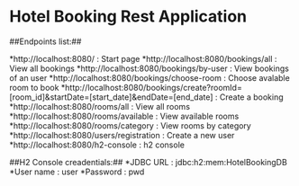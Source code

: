 # Hotel Booking Rest Application

##Endpoints list:##

*http://localhost:8080/ : Start page
*http://localhost:8080/bookings/all : View all bookings
*http://localhost:8080/bookings/by-user : View bookings of an user
*http://localhost:8080/bookings/choose-room : Choose avalable room to book
*http://localhost:8080/bookings/create?roomId=[room_id]&startDate=[start_date]&endDate=[end_date] : Create a booking
*http://localhost:8080/rooms/all : View all rooms
*http://localhost:8080/rooms/available : View available rooms
*http://localhost:8080/rooms/category : View rooms by category
*http://localhost:8080/users/registration : Create a new user
*http://localhost:8080/h2-console : h2 console

##H2 Console creadentials:##
*JDBC URL : jdbc:h2:mem:HotelBookingDB
*User name : user
*Password : pwd
